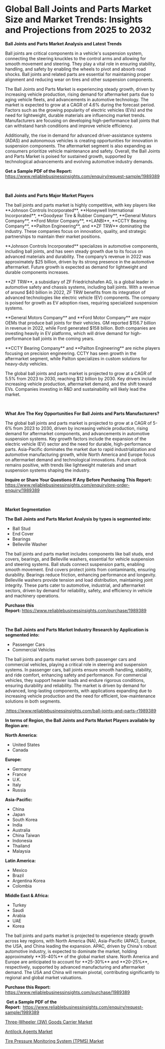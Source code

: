 <p><h1>Global Ball Joints and Parts Market Size and Market Trends: Insights and Projections from 2025 to 2032</h1></p><p><strong>Ball Joints and Parts Market Analysis and Latest Trends</strong></p>
<p><p>Ball joints are critical components in a vehicle's suspension system, connecting the steering knuckles to the control arms and allowing for smooth movement and steering. They play a vital role in ensuring stability, handling, and safety by enabling the wheels to pivot and absorb road shocks. Ball joints and related parts are essential for maintaining proper alignment and reducing wear on tires and other suspension components.</p><p>The Ball Joints and Parts Market is experiencing steady growth, driven by increasing vehicle production, rising demand for aftermarket parts due to aging vehicle fleets, and advancements in automotive technology. The market is expected to grow at a CAGR of 4.6% during the forecast period. Factors such as the growing popularity of electric vehicles (EVs) and the need for lightweight, durable materials are influencing market trends. Manufacturers are focusing on developing high-performance ball joints that can withstand harsh conditions and improve vehicle efficiency.</p><p>Additionally, the rise in demand for advanced driver-assistance systems (ADAS) and autonomous vehicles is creating opportunities for innovation in suspension components. The aftermarket segment is also expanding as consumers prioritize vehicle maintenance and safety. Overall, the Ball Joints and Parts Market is poised for sustained growth, supported by technological advancements and evolving automotive industry demands.</p></p>
<p><strong>Get a Sample PDF of the Report:&nbsp;</strong> <a href="https://www.reliablebusinessinsights.com/enquiry/request-sample/1989389?utm_campaign=63&utm_medium=2&utm_source=Github&utm_content=ia&utm_term=24012025&utm_id=ball-joints-and-parts">https://www.reliablebusinessinsights.com/enquiry/request-sample/1989389</a></p>
<p>&nbsp;</p>
<p><strong>Ball Joints and Parts Major Market Players</strong></p>
<p><p>The ball joints and parts market is highly competitive, with key players like **Johnson Controls Incorporated**, **Honeywell International Incorporated**, **Goodyear Tire & Rubber Company**, **General Motors Company**, **Ford Motor Company**, **LANBI**, **CCTY Bearing Company**, **Pailton Engineering**, and **ZF TRW** dominating the industry. These companies focus on innovation, quality, and strategic partnerships to maintain their market positions.</p><p>**Johnson Controls Incorporated** specializes in automotive components, including ball joints, and has seen steady growth due to its focus on advanced materials and durability. The company’s revenue in 2022 was approximately $25 billion, driven by its strong presence in the automotive aftermarket. Future growth is expected as demand for lightweight and durable components increases.</p><p>**ZF TRW**, a subsidiary of ZF Friedrichshafen AG, is a global leader in automotive safety and chassis systems, including ball joints. With a revenue of around $40 billion in 2022, ZF TRW benefits from its integration of advanced technologies like electric vehicle (EV) components. The company is poised for growth as EV adoption rises, requiring specialized suspension systems.</p><p>**General Motors Company** and **Ford Motor Company** are major OEMs that produce ball joints for their vehicles. GM reported $156.7 billion in revenue in 2022, while Ford generated $158 billion. Both companies are investing heavily in EV platforms, which will drive demand for high-performance ball joints in the coming years.</p><p>**CCTY Bearing Company** and **Pailton Engineering** are niche players focusing on precision engineering. CCTY has seen growth in the aftermarket segment, while Pailton specializes in custom solutions for heavy-duty vehicles.</p><p>The global ball joints and parts market is projected to grow at a CAGR of 5.5% from 2023 to 2030, reaching $12 billion by 2030. Key drivers include increasing vehicle production, aftermarket demand, and the shift toward EVs. Companies investing in R&D and sustainability will likely lead the market.</p></p>
<p>&nbsp;</p>
<p><strong>What Are The Key Opportunities For Ball Joints and Parts Manufacturers?</strong></p>
<p><p>The global ball joints and parts market is projected to grow at a CAGR of 5-6% from 2023 to 2030, driven by increasing vehicle production, rising demand for aftermarket components, and advancements in automotive suspension systems. Key growth factors include the expansion of the electric vehicle (EV) sector and the need for durable, high-performance parts. Asia-Pacific dominates the market due to rapid industrialization and automotive manufacturing growth, while North America and Europe focus on aftermarket demand and technological innovations. Future outlook remains positive, with trends like lightweight materials and smart suspension systems shaping the industry.</p></p>
<p><strong>Inquire or Share Your Questions If Any Before Purchasing This Report:</strong> <a href="https://www.reliablebusinessinsights.com/enquiry/pre-order-enquiry/1989389?utm_campaign=63&utm_medium=2&utm_source=Github&utm_content=ia&utm_term=24012025&utm_id=ball-joints-and-parts">https://www.reliablebusinessinsights.com/enquiry/pre-order-enquiry/1989389</a></p>
<p>&nbsp;</p>
<p><strong>Market Segmentation</strong></p>
<p><strong>The Ball Joints and Parts Market Analysis by types is segmented into:</strong></p>
<p><ul><li>Ball Stud</li><li>End Cover</li><li>Bearings</li><li>Belleville Washer</li></ul></p>
<p><p>The ball joints and parts market includes components like ball studs, end covers, bearings, and Belleville washers, essential for vehicle suspension and steering systems. Ball studs connect suspension parts, enabling smooth movement. End covers protect joints from contaminants, ensuring durability. Bearings reduce friction, enhancing performance and longevity. Belleville washers provide tension and load distribution, maintaining joint integrity. These parts cater to automotive, industrial, and aftermarket sectors, driven by demand for reliability, safety, and efficiency in vehicle and machinery operations.</p></p>
<p><strong>Purchase this Report:&nbsp;</strong><a href="https://www.reliablebusinessinsights.com/purchase/1989389?utm_campaign=63&utm_medium=2&utm_source=Github&utm_content=ia&utm_term=24012025&utm_id=ball-joints-and-parts">https://www.reliablebusinessinsights.com/purchase/1989389</a></p>
<p>&nbsp;</p>
<p><strong>The Ball Joints and Parts Market Industry Research by Application is segmented into:</strong></p>
<p><ul><li>Passenger Cars</li><li>Commercial Vehicles</li></ul></p>
<p><p>The ball joints and parts market serves both passenger cars and commercial vehicles, playing a critical role in steering and suspension systems. In passenger cars, ball joints ensure smooth handling, stability, and ride comfort, enhancing safety and performance. For commercial vehicles, they support heavier loads and endure rigorous conditions, ensuring durability and reliability. The market is driven by demand for advanced, long-lasting components, with applications expanding due to increasing vehicle production and the need for efficient, low-maintenance solutions in both segments.</p></p>
<p><a href="https://www.reliablebusinessinsights.com/ball-joints-and-parts-r1989389?utm_campaign=63&utm_medium=2&utm_source=Github&utm_content=ia&utm_term=24012025&utm_id=ball-joints-and-parts">&nbsp;https://www.reliablebusinessinsights.com/ball-joints-and-parts-r1989389</a></p>
<p><strong>In terms of Region, the Ball Joints and Parts Market Players available by Region are:</strong></p>
<p>
    <p> <strong> North America: </strong>
        <ul>
            <li>United States</li>
            <li>Canada</li>
        </ul>
        </p> 
    <p> <strong> Europe: </strong>
        <ul>
            <li>Germany</li>
            <li>France</li>
            <li>U.K.</li>
            <li>Italy</li>
            <li>Russia</li>
        </ul>
        </p> 
    <p> <strong> Asia-Pacific: </strong>
        <ul>
            <li>China</li>
            <li>Japan</li>
            <li>South Korea</li>
            <li>India</li>
            <li>Australia</li>
            <li>China Taiwan</li>
            <li>Indonesia</li>
            <li>Thailand</li>
            <li>Malaysia</li>
        </ul>
        </p> 
    <p> <strong> Latin America: </strong>
        <ul>
            <li>Mexico</li>
            <li>Brazil</li>
            <li>Argentina Korea</li>
            <li>Colombia</li>
        </ul>
        </p> 
    <p> <strong> Middle East & Africa: </strong>
        <ul>
            <li>Turkey</li>
            <li>Saudi</li>
            <li>Arabia</li>
            <li>UAE</li>
            <li>Korea</li>
        </ul>
    </p>
    </p>
<p><p>The ball joints and parts market is projected to experience steady growth across key regions, with North America (NA), Asia-Pacific (APAC), Europe, the USA, and China leading the expansion. APAC, driven by China's robust automotive industry, is expected to dominate the market, holding approximately **35-40%** of the global market share. North America and Europe are anticipated to account for **25-30%** and **20-25%**, respectively, supported by advanced manufacturing and aftermarket demand. The USA and China will remain pivotal, contributing significantly to regional and global market valuations.</p></p>
<p><strong>Purchase this Report: </strong><a href="https://www.reliablebusinessinsights.com/purchase/1989389?utm_campaign=63&utm_medium=2&utm_source=Github&utm_content=ia&utm_term=24012025&utm_id=ball-joints-and-parts">https://www.reliablebusinessinsights.com/purchase/1989389</a></p>
<p>&nbsp;<strong>Get a Sample PDF of the Report:&nbsp;&nbsp;</strong><a href="https://www.reliablebusinessinsights.com/enquiry/request-sample/1989389?utm_campaign=63&utm_medium=2&utm_source=Github&utm_content=ia&utm_term=24012025&utm_id=ball-joints-and-parts">https://www.reliablebusinessinsights.com/enquiry/request-sample/1989389</a></p>
<p><strong></strong></p>
<p><p><a href="https://github.com/barnickclara79/Market-Research-Report-List-1/blob/main/three-wheeler-3w-goods-carrier-market.md?utm_campaign=63&utm_medium=2&utm_source=Github&utm_content=ia&utm_term=24012025&utm_id=ball-joints-and-parts">Three-Wheeler (3W) Goods Carrier Market</a></p><p><a href="https://github.com/paganellijanene17/Market-Research-Report-List-1/blob/main/antilock-agents-market.md?utm_campaign=63&utm_medium=2&utm_source=Github&utm_content=ia&utm_term=24012025&utm_id=ball-joints-and-parts">Antilock Agents Market</a></p><p><a href="https://github.com/waverlyam689/Market-Research-Report-List-1/blob/main/tire-pressure-monitoring-system-tpms-market.md?utm_campaign=63&utm_medium=2&utm_source=Github&utm_content=ia&utm_term=24012025&utm_id=ball-joints-and-parts">Tire Pressure Monitoring System (TPMS) Market</a></p></p>